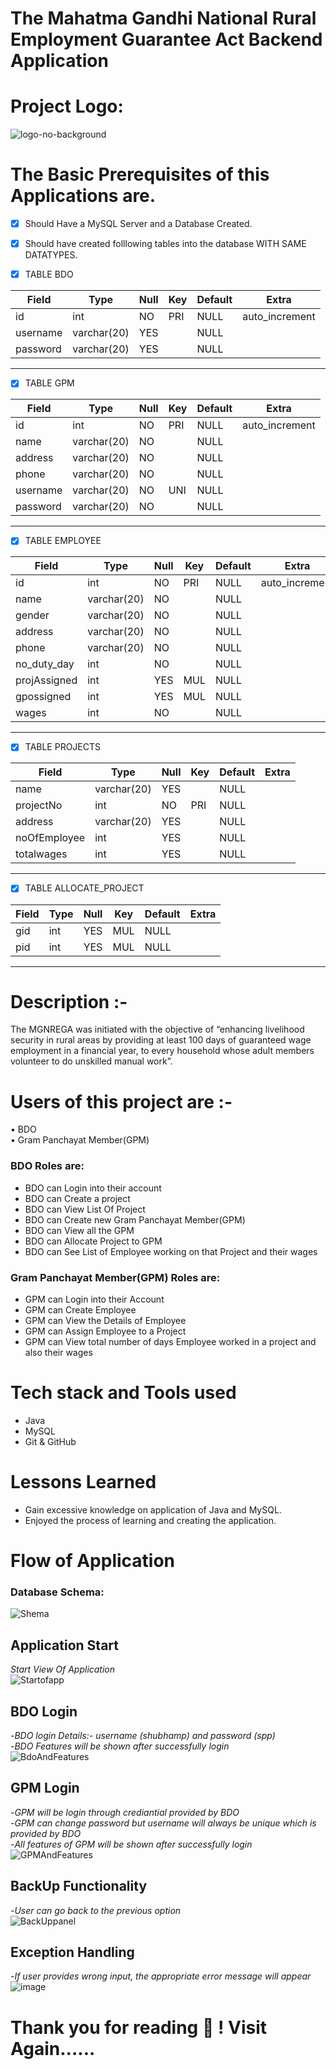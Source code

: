 
<h1>The Mahatma Gandhi National Rural Employment Guarantee Act Backend Application</h1>
 
<h1>Project Logo:</h1>

![logo-no-background](https://user-images.githubusercontent.com/102204260/201484111-42a43ecc-b151-4bf2-bba6-2164429bdc22.png)

# The Basic Prerequisites of this Applications are.
- [x] Should Have a MySQL Server and a Database Created.
- [x] Should have created folllowing tables into the database WITH SAME DATATYPES.


- [X] TABLE BDO

| Field    | Type        | Null | Key | Default | Extra          |
|----------|-------------|------|-----|---------|----------------|
| id       | int         | NO   | PRI | NULL    | auto_increment |
| username | varchar(20) | YES  |     | NULL    |                |
| password | varchar(20) | YES  |     | NULL    |                |

<hr />

- [X] TABLE GPM

| Field    | Type        | Null | Key | Default | Extra          |
|----------|-------------|------|-----|---------|----------------|
| id       | int         | NO   | PRI | NULL    | auto_increment |
| name     | varchar(20) | NO   |     | NULL    |                |
| address  | varchar(20) | NO   |     | NULL    |                |
| phone    | varchar(20) | NO   |     | NULL    |                |
| username | varchar(20) | NO   | UNI | NULL    |                |
| password | varchar(20) | NO   |     | NULL    |                |

<hr />

- [x] TABLE EMPLOYEE

| Field        | Type        | Null | Key | Default | Extra          |
|--------------|-------------|------|-----|---------|----------------|
| id           | int         | NO   | PRI | NULL    | auto_increment |
| name         | varchar(20) | NO   |     | NULL    |                |
| gender       | varchar(20) | NO   |     | NULL    |                |
| address      | varchar(20) | NO   |     | NULL    |                |
| phone        | varchar(20) | NO   |     | NULL    |                |
| no_duty_day  | int         | NO   |     | NULL    |                |
| projAssigned | int         | YES  | MUL | NULL    |                |
| gpossigned   | int         | YES  | MUL | NULL    |                |
| wages        | int         | NO   |     | NULL    |                |

<hr />

- [x] TABLE PROJECTS

| Field        | Type        | Null | Key | Default | Extra |
|--------------|-------------|------|-----|---------|-------|
| name         | varchar(20) | YES  |     | NULL    |       |
| projectNo    | int         | NO   | PRI | NULL    |       |
| address      | varchar(20) | YES  |     | NULL    |       |
| noOfEmployee | int         | YES  |     | NULL    |       |
| totalwages   | int         | YES  |     | NULL    |       |

<hr />

- [x] TABLE ALLOCATE_PROJECT

|Field  | Type | Null | Key | Default | Extra |
|-------|------|------|-----|---------|-------|
| gid   | int  | YES  | MUL | NULL    |       |
| pid   | int  | YES  | MUL | NULL    |       |

<hr />

# Description :-
The MGNREGA was initiated with the objective of “enhancing livelihood security in rural areas by providing at least 100 days of guaranteed wage employment in a financial year, to every household whose adult members volunteer to do unskilled manual work”.

# Users of this project are :-
• BDO </br>
• Gram Panchayat Member(GPM) </br>

<h3>BDO Roles are:</h3>

- BDO can Login into their account
- BDO can Create a project
- BDO can View List Of Project
- BDO can Create new Gram Panchayat Member(GPM)
- BDO can View all the GPM
- BDO can Allocate  Project to GPM
- BDO can See List of Employee working on that Project and their wages

<h3>Gram Panchayat Member(GPM) Roles are:</h3>

- GPM can Login into their Account
- GPM can Create Employee
- GPM can View the Details of Employee
- GPM can Assign Employee to a Project
- GPM can View total number of days Employee worked in a project and also their wages

# Tech stack and Tools used 

- Java
- MySQL
- Git & GitHub

# Lessons Learned

- Gain excessive knowledge on application of Java and MySQL.
- Enjoyed the process of learning and creating the application.


# Flow of Application

<h3>Database Schema:</h3>

![Shema](https://user-images.githubusercontent.com/102204260/201491525-7a85e92d-4d5f-42ab-93e1-5aa6a3b08be1.png)

## **Application Start** 
*Start View Of Application*
</br>
![Startofapp](https://user-images.githubusercontent.com/102204260/201489128-cec99c37-5620-436f-9d4f-974bc4a554dd.png)
</br>
## **BDO Login** 
-*BDO login Details:- username (shubhamp) and password (spp)*</br>
-*BDO Features will be shown after successfully login*
</br>
![BdoAndFeatures](https://user-images.githubusercontent.com/102204260/201489152-0c9f524d-7ab4-42b5-9186-dfc302dafac4.png)
</br>
## **GPM Login** 
-*GPM will be login through crediantial provided by BDO*</br>
-*GPM can change password but username will always be unique which is provided by BDO*</br>
-*All features of GPM will be shown after successfully login*
</br>
![GPMAndFeatures](https://user-images.githubusercontent.com/102204260/201489287-d17afdf2-8fd6-4654-adba-0fa21b7bb0fd.png)
</br>

## **BackUp Functionality** 
-*User can go back to the previous option*
</br>
![BackUppanel](https://user-images.githubusercontent.com/102204260/201489316-83c3d983-8e3e-4743-a3e9-25a8f2226939.png)

## **Exception Handling**
-*If user provides wrong input, the appropriate error message will appear*
</br>
![image](https://user-images.githubusercontent.com/102204260/201489379-dbcc3336-9693-4bc6-ac70-114cd1ae2983.png)

# Thank you for reading 🤗 ! Visit Again......
